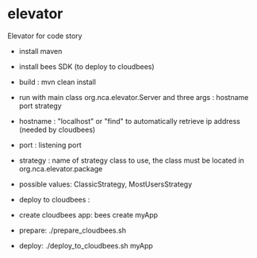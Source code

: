 elevator
========

Elevator for code story

* install maven
* install bees SDK (to deploy to cloudbees) 
* build : mvn clean install
* run with main class org.nca.elevator.Server and three args : hostname port strategy
 * hostname : "localhost" or "find" to automatically retrieve ip address (needed by cloudbees)
 * port : listening port
 * strategy : name of strategy class to use, the class must be located in org.nca.elevator.package
  * possible values: ClassicStrategy, MostUsersStrategy 

* deploy to cloudbees :
 * create cloudbees app: bees create myApp
 * prepare: ./prepare_cloudbees.sh
 * deploy: ./deploy_to_cloudbees.sh myApp



